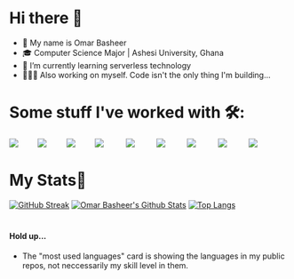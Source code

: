 # Hi there 👋

- 🙂 My name is Omar Basheer
- 🎓 Computer Science Major | Ashesi University, Ghana
- 🌱 I’m currently learning serverless technology
- 🧘🏽‍♂️ Also working on myself. Code isn't the only thing I'm building...

# 

# Some stuff I've worked with 🛠️:
<img src="https://skillicons.dev/icons?i=java"/>&nbsp;&nbsp;&nbsp;&nbsp;&nbsp;&nbsp;&nbsp;&nbsp;
<img src="https://skillicons.dev/icons?i=js"/>&nbsp;&nbsp;&nbsp;&nbsp;&nbsp;&nbsp;&nbsp;&nbsp;
<img src="https://skillicons.dev/icons?i=python"/>&nbsp;&nbsp;&nbsp;&nbsp;&nbsp;&nbsp;&nbsp;&nbsp;
<img src="https://skillicons.dev/icons?i=html"/>&nbsp;&nbsp;&nbsp;&nbsp;&nbsp;&nbsp;&nbsp;&nbsp;&nbsp;
<img src="https://skillicons.dev/icons?i=css"/>&nbsp;&nbsp;&nbsp;&nbsp;&nbsp;&nbsp;&nbsp;&nbsp;&nbsp;
<img src="https://skillicons.dev/icons?i=react"/>&nbsp;&nbsp;&nbsp;&nbsp;&nbsp;&nbsp;&nbsp;&nbsp;&nbsp;
<img src="https://skillicons.dev/icons?i=php"/>&nbsp;&nbsp;&nbsp;&nbsp;&nbsp;&nbsp;&nbsp;&nbsp;&nbsp;
<img src="https://skillicons.dev/icons?i=cpp"/>&nbsp;&nbsp;&nbsp;&nbsp;&nbsp;&nbsp;&nbsp;&nbsp;&nbsp;
<img src="https://skillicons.dev/icons?i=mysql"/>&nbsp;&nbsp;&nbsp;&nbsp;&nbsp;&nbsp;&nbsp;&nbsp;&nbsp;
<!-- <img src="https://skillicons.dev/icons?i=nodejs"/>&nbsp;&nbsp;&nbsp;&nbsp;&nbsp;&nbsp;&nbsp;&nbsp; -->
<!-- <img src="https://skillicons.dev/icons?i=git"/>&nbsp;&nbsp;&nbsp;&nbsp;&nbsp;&nbsp;&nbsp;&nbsp;&nbsp; -->

# 

# My Stats😬
[![GitHub Streak](https://github-readme-streak-stats.herokuapp.com/?user=omar-basheer&theme=algolia)](https://git.io/streak-stats)
[![Omar Basheer's Github Stats](https://github-readme-stats.vercel.app/api?username=omar-basheer&show_icons=true&theme=algolia)](https://github.com/omar-basheer/github-readme-stats)
[![Top Langs](https://github-readme-stats.vercel.app/api/top-langs/?username=omar-basheer&layout=compact&theme=algolia)](https://github.com/omar-basheer/github-readme-stats)
<!-- [![Leetcode Stats](https://leetcard.jacoblin.cool/kid_omar?theme=dark)](https://leetcode.com/kid_omar/) -->
#

#### Hold up...
- The "most used languages" card is showing the languages in my public repos, not neccessarily my skill level in them.
